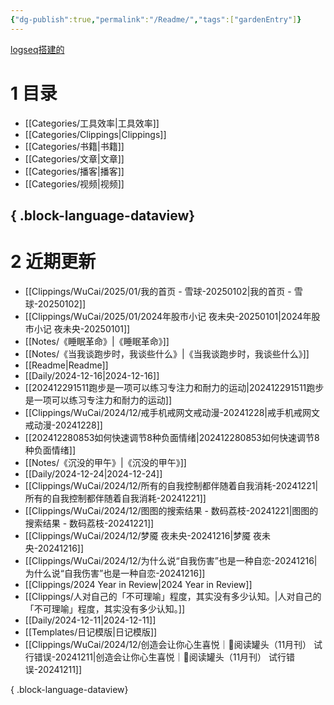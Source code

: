 ```yaml
---
{"dg-publish":true,"permalink":"/Readme/","tags":["gardenEntry"]}
---
```



[logseq搭建的](https://logseq.oceanum.top)

# 1 目录

- [[Categories/工具效率\|工具效率]]
- [[Categories/Clippings\|Clippings]]
- [[Categories/书籍\|书籍]]
- [[Categories/文章\|文章]]
- [[Categories/播客\|播客]]
- [[Categories/视频\|视频]]

{ .block-language-dataview}
---

# 2 近期更新

- [[Clippings/WuCai/2025/01/我的首页 - 雪球-20250102\|我的首页 - 雪球-20250102]]
- [[Clippings/WuCai/2025/01/2024年股市小记  夜未央-20250101\|2024年股市小记  夜未央-20250101]]
- [[Notes/《睡眠革命》\|《睡眠革命》]]
- [[Notes/《当我谈跑步时，我谈些什么》\|《当我谈跑步时，我谈些什么》]]
- [[Readme\|Readme]]
- [[Daily/2024-12-16\|2024-12-16]]
- [[202412291511跑步是一项可以练习专注力和耐力的运动\|202412291511跑步是一项可以练习专注力和耐力的运动]]
- [[Clippings/WuCai/2024/12/戒手机戒网文戒动漫-20241228\|戒手机戒网文戒动漫-20241228]]
- [[202412280853如何快速调节8种负面情绪\|202412280853如何快速调节8种负面情绪]]
- [[Notes/《沉没的甲午》\|《沉没的甲午》]]
- [[Daily/2024-12-24\|2024-12-24]]
- [[Clippings/WuCai/2024/12/所有的自我控制都伴随着自我消耗-20241221\|所有的自我控制都伴随着自我消耗-20241221]]
- [[Clippings/WuCai/2024/12/图图的搜索结果 - 数码荔枝-20241221\|图图的搜索结果 - 数码荔枝-20241221]]
- [[Clippings/WuCai/2024/12/梦魇  夜未央-20241216\|梦魇  夜未央-20241216]]
- [[Clippings/WuCai/2024/12/​为什么说“自我伤害”也是一种自恋-20241216\|​为什么说“自我伤害”也是一种自恋-20241216]]
- [[Clippings/2024 Year in Review\|2024 Year in Review]]
- [[Clippings/人对自己的「不可理喻」程度，其实没有多少认知。\|人对自己的「不可理喻」程度，其实没有多少认知。]]
- [[Daily/2024-12-11\|2024-12-11]]
- [[Templates/日记模版\|日记模版]]
- [[Clippings/WuCai/2024/12/创造会让你心生喜悦｜🥫阅读罐头（11月刊）  试行错误-20241211\|创造会让你心生喜悦｜🥫阅读罐头（11月刊）  试行错误-20241211]]

{ .block-language-dataview}
